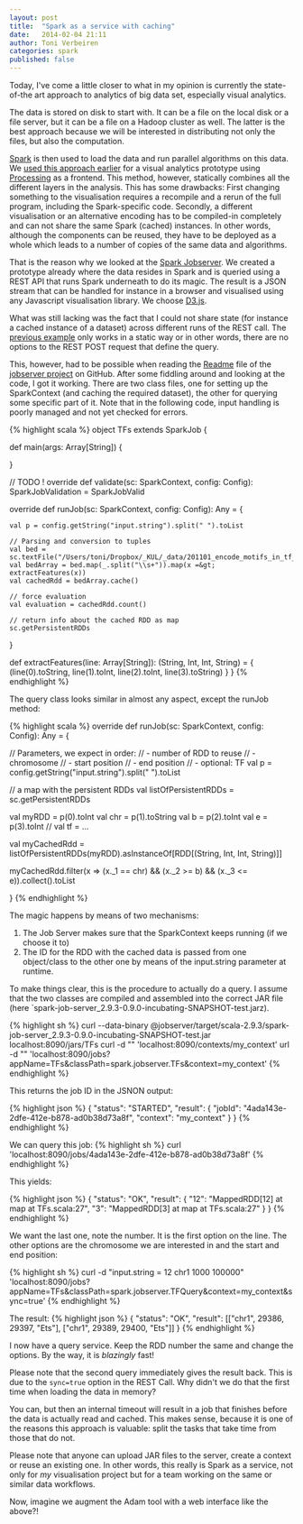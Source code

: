 ```yaml
---
layout: post
title:  "Spark as a service with caching"
date:   2014-02-04 21:11
author: Toni Verbeiren
categories: spark
published: false
---
```

Today, I've come a little closer to what in my opinion is currently the state-of-the art approach to analytics of big data set, especially visual analytics.

The data is stored on disk to start with. It can be a file on the local disk or a file server, but it can be a file on a Hadoop cluster as well. The latter is the best approach because we will be interested in distributing not only the files, but also the computation.

[Spark](http://homes.esat.kuleuven.be/~bioiuser/blog/?p=66) is then used to load the data and run parallel algorithms on this data. We [used this approach earlier](/2014/01/a-d3-visualization-from-spark-as-a-service) for a visual analytics prototype using [Processing](http://processing.org/) as a frontend. This method, however, statically combines all the different layers in the analysis. This has some drawbacks: First changing something to the visualisation requires a recompile and a rerun of the full program, including the Spark-specific code. Secondly, a different visualisation or an alternative encoding has to be compiled-in completely and can not share the same Spark (cached) instances. In other words, although the components can be reused, they have to be deployed as a whole which leads to a number of copies of the same data and algorithms.

That is the reason why we looked at the [Spark Jobserver](/2014/01/spark-as-a-service). We created a prototype already where the data resides in Spark and is queried using a REST API that runs Spark underneath to do its magic. The result is a JSON stream that can be handled for instance in a browser and visualised using any Javascript visualisation library. We choose [D3.js](http://d3js.org/).

What was still lacking was the fact that I could not share state (for instance a cached instance of a dataset) across different runs of the REST call. The [previous example](/2014/01/a-d3-visualization-from-spark-as-a-service) only works in a static way or in other words, there are no options to the REST POST request that define the query.

This, however, had to be possible when reading the [Readme](https://github.com/ooyala/incubator-spark/blob/jobserver-preview-2013-12/jobserver/README.md) file of the [jobserver project](https://github.com/ooyala/incubator-spark/tree/jobserver-preview-2013-12/jobserver/) on GitHub. After some fiddling around and looking at the code, I got it working. There are two class files, one for setting up the SparkContext (and caching the required dataset), the other for querying some specific part of it. Note that in the following code, input handling is poorly managed and not yet checked for errors.

{% highlight scala %}
object TFs extends SparkJob {

  def main(args: Array[String]) {

  }

  // TODO !
  override def validate(sc: SparkContext, config: Config): SparkJobValidation = SparkJobValid

  override def runJob(sc: SparkContext, config: Config): Any = {

    val p = config.getString("input.string").split(" ").toList

    // Parsing and conversion to tuples
    val bed = sc.textFile("/Users/toni/Dropbox/_KUL/_data/201101_encode_motifs_in_tf_peaks.bed")
    val bedArray = bed.map(_.split("\\s+")).map(x =&gt; extractFeatures(x))
    val cachedRdd = bedArray.cache()

    // force evaluation
    val evaluation = cachedRdd.count()

    // return info about the cached RDD as map
    sc.getPersistentRDDs

  }

  def extractFeatures(line: Array[String]): (String, Int, Int, String) = {
    (line(0).toString, line(1).toInt, line(2).toInt, line(3).toString)
  }
}
{% endhighlight %}

The query class looks similar in almost any aspect, except the runJob method:

{% highlight scala %}
override def runJob(sc: SparkContext, config: Config): Any = {

// Parameters, we expect in order:
// - number of RDD to reuse
// - chromosome
// - start position
// - end position
// - optional: TF
val p = config.getString("input.string").split(" ").toList

// a map with the persistent RDDs
val listOfPersistentRDDs = sc.getPersistentRDDs

val myRDD = p(0).toInt
val chr = p(1).toString
val b = p(2).toInt
val e = p(3).toInt
// val tf = ...

val myCachedRdd = listOfPersistentRDDs(myRDD).asInstanceOf[RDD[(String, Int, Int, String)]]

myCachedRdd.filter(x =&gt; (x._1 == chr) && (x._2 &gt;= b) && (x._3 &lt;= e)).collect().toList

}
{% endhighlight %}

The magic happens by means of two mechanisms:

  1. The Job Server makes sure that the SparkContext keeps running (if we choose it to)
  1. The ID for the RDD with the cached data is passed from one object/class to the other one by means of the input.string parameter at runtime.

To make things clear, this is the procedure to actually do a query. I assume that the two classes are compiled and assembled into the correct JAR file (here `spark-job-server_2.9.3-0.9.0-incubating-SNAPSHOT-test.jarz).

{% highlight sh %}
curl --data-binary @jobserver/target/scala-2.9.3/spark-job-server_2.9.3-0.9.0-incubating-SNAPSHOT-test.jar localhost:8090/jars/TFs
curl -d "" 'localhost:8090/contexts/my_context'
url -d "" 'localhost:8090/jobs?appName=TFs&classPath=spark.jobserver.TFs&context=my_context'
{% endhighlight %}

This returns the job ID in the JSNON output:

{% highlight json %}
{
  "status": "STARTED",
  "result": {
    "jobId": "4ada143e-2dfe-412e-b878-ad0b38d73a8f",
    "context": "my_context"
  }
}
{% endhighlight %}

We can query this job:
{% highlight sh %}
curl 'localhost:8090/jobs/4ada143e-2dfe-412e-b878-ad0b38d73a8f'
{% endhighlight %}

This yields:

{% highlight json %}
{
  "status": "OK",
  "result": {
    "12": "MappedRDD[12] at map at TFs.scala:27",
    "3": "MappedRDD[3] at map at TFs.scala:27"
  }
}
{% endhighlight %}

We want the last one, note the number. It is the first option on the line. The other options are the chromosome we are interested in and the start and end position:

{% highlight sh %}
curl -d "input.string = 12 chr1 1000 100000" 'localhost:8090/jobs?appName=TFs&classPath=spark.jobserver.TFQuery&context=my_context&sync=true'
{% endhighlight %}

The result:
{% highlight json %}
{
  "status": "OK",
  "result": [["chr1", 29386, 29397, "Ets"], ["chr1", 29389, 29400, "Ets"]]
}
{% endhighlight %}

I now have a query service. Keep the RDD number the same and change the options. By the way, it is *blazingly* fast!

Please note that the second query immediately gives the result back. This is due to the `sync=true` option in the REST Call. Why didn't we do that the first time when loading the data in memory?

You can, but then an internal timeout will result in a job that finishes before the data is actually read and cached. This makes sense, because it is one of the reasons this approach is valuable: split the tasks that take time from those that do not.

Please note that anyone can upload JAR files to the server, create a context or reuse an existing one. In other words, this really is Spark as a service, not only for *my* visualisation project but for a team working on the same or similar data workflows.

Now, imagine we augment the Adam tool with a web interface like the above?!      
